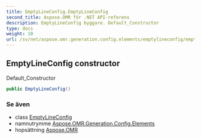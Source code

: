 ```yaml
---
title: EmptyLineConfig.EmptyLineConfig
second_title: Aspose.OMR för .NET API-referens
description: EmptyLineConfig byggare. Default_Constructor
type: docs
weight: 10
url: /sv/net/aspose.omr.generation.config.elements/emptylineconfig/emptylineconfig/
---
```

## EmptyLineConfig constructor

Default_Constructor

```csharp
public EmptyLineConfig()
```

### Se även

* class [EmptyLineConfig](../)
* namnutrymme [Aspose.OMR.Generation.Config.Elements](../../emptylineconfig/)
* hopsättning [Aspose.OMR](../../../)


